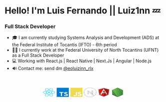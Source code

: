 # Hello! I'm Luis Fernando || Luiz1nn 💤

### **Full Stack Developer**

- 🎓 I am currently studying Systems Analysis and Development (ADS) at the Federal Institute of Tocantis (IFTO) - 6th period
- 👨‍💻 I currently work at the Federal University of North Tocantins (UFNT) as a Full Stack Developer
- 💻 Working with React.js | React Native | Next.Js | Angular | Node.js
- 🔊 Contact me: send dm [@eoluizinn_rlx](https://www.instagram.com/eoluizinn_rlx/)
<br/>

<div align="center"><br>
  <img align="center" alt="React.js" height="30" width="40" src="https://raw.githubusercontent.com/devicons/devicon/master/icons/react/react-original.svg">
  <img align="center" alt="Typescript" height="30" width="40" src="https://raw.githubusercontent.com/devicons/devicon/master/icons/typescript/typescript-plain.svg">
  <img align="center" alt="Javascript" height="30" width="40" src="https://raw.githubusercontent.com/devicons/devicon/master/icons/javascript/javascript-plain.svg">
  <img align="center" alt="Next.Js" height="30" width="40" src="https://raw.githubusercontent.com/devicons/devicon/master/icons/nextjs/nextjs-line.svg">
  <img align="center" alt="Angular" height="30" width="40" src="https://raw.githubusercontent.com/devicons/devicon/1119b9f84c0290e0f0b38982099a2bd027a48bf1/icons/angularjs/angularjs-original.svg">
  <img align="center" alt="Node.Js" height="30" width="40" src="https://raw.githubusercontent.com/devicons/devicon/master/icons/nodejs/nodejs-original.svg">
</div
